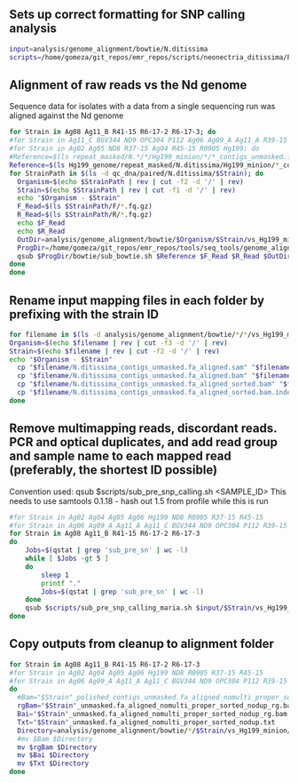 ## Sets up correct formatting for SNP calling analysis

```bash
input=analysis/genome_alignment/bowtie/N.ditissima
scripts=/home/gomeza/git_repos/emr_repos/scripts/neonectria_ditissima/Popgen_analysis/snp
```

## Alignment of raw reads vs the Nd genome

Sequence data for isolates with a data from a single sequencing run was aligned against the Nd genome

```bash
for Strain in Ag08 Ag11_B R41-15 R6-17-2 R6-17-3; do
#for Strain in Ag11_C BGV344 ND9 OPC304 P112 Ag06 Ag09_A Ag11_A R39-15 R42-15 R68-17; do
#for Strain in Ag02 Ag05 ND8 R37-15 Ag04 R45-15 R0905 Hg199; do
#Reference=$(ls repeat_masked/N.*/*/Hg199_minion/*/*_contigs_unmasked.fa)
Reference=$(ls Hg199_genome/repeat_masked/N.ditissima/Hg199_minion/*_contigs_unmasked.fa)
for StrainPath in $(ls -d qc_dna/paired/N.ditissima/$Strain); do
  Organism=$(echo $StrainPath | rev | cut -f2 -d '/' | rev)
  Strain=$(echo $StrainPath | rev | cut -f1 -d '/' | rev)
  echo "$Organism - $Strain"
  F_Read=$(ls $StrainPath/F/*.fq.gz)
  R_Read=$(ls $StrainPath/R/*.fq.gz)
  echo $F_Read
  echo $R_Read
  OutDir=analysis/genome_alignment/bowtie/$Organism/$Strain/vs_Hg199_minion
  ProgDir=/home/gomeza/git_repos/emr_repos/tools/seq_tools/genome_alignment
  qsub $ProgDir/bowtie/sub_bowtie.sh $Reference $F_Read $R_Read $OutDir
done
done
```

## Rename input mapping files in each folder by prefixing with the strain ID

```bash
for filename in $(ls -d analysis/genome_alignment/bowtie/*/*/vs_Hg199_minion); do
Organism=$(echo $filename | rev | cut -f3 -d '/' | rev)
Strain=$(echo $filename | rev | cut -f2 -d '/' | rev)
echo "$Organism - $Strain"
  cp "$filename/N.ditissima_contigs_unmasked.fa_aligned.sam" "$filename/"$Strain"_unmasked.fa_aligned.sam"
  cp "$filename/N.ditissima_contigs_unmasked.fa_aligned.bam" "$filename/"$Strain"_unmasked.fa_aligned.bam"
  cp "$filename/N.ditissima_contigs_unmasked.fa_aligned_sorted.bam" "$filename/"$Strain"_unmasked.fa_aligned_sorted.bam"
  cp "$filename/N.ditissima_contigs_unmasked.fa_aligned_sorted.bam.index" "$filename/"$Strain"_unmasked.fa_aligned_sorted.bam.index"
done
```

## Remove multimapping reads, discordant reads. PCR and optical duplicates, and add read group and sample name to each mapped read (preferably, the shortest ID possible)

Convention used: qsub $scripts/sub_pre_snp_calling.sh <SAMPLE_ID> This needs to use samtools 0.1.18 - hash out 1.5 from profile while this is run

```bash
#for Strain in Ag02 Ag04 Ag05 Ag06 Hg199 ND8 R0905 R37-15 R45-15
#for Strain in Ag06 Ag09_A Ag11_A Ag11_C BGV344 ND9 OPC304 P112 R39-15 R42-15 R68-17
for Strain in Ag08 Ag11_B R41-15 R6-17-2 R6-17-3
do
    Jobs=$(qstat | grep 'sub_pre_sn' | wc -l)
    while [ $Jobs -gt 5 ]
    do
        sleep 1
        printf "."
        Jobs=$(qstat | grep 'sub_pre_sn' | wc -l)
    done
    qsub $scripts/sub_pre_snp_calling_maria.sh $input/$Strain/vs_Hg199_minion/"$Strain"_unmasked.fa_aligned.sam $Strain
done
```

## Copy outputs from cleanup to alignment folder

```bash
for Strain in Ag08 Ag11_B R41-15 R6-17-2 R6-17-3
#for Strain in Ag02 Ag04 Ag05 Ag06 Hg199 ND8 R0905 R37-15 R45-15
#for Strain in Ag06 Ag09_A Ag11_A Ag11_C BGV344 ND9 OPC304 P112 R39-15 R42-15 R68-17
do
  #Bam="$Strain"_polished_contigs_unmasked.fa_aligned_nomulti_proper_sorted_nodup.bam
  rgBam="$Strain"_unmasked.fa_aligned_nomulti_proper_sorted_nodup_rg.bam
  Bai="$Strain"_unmasked.fa_aligned_nomulti_proper_sorted_nodup_rg.bam.bai
  Txt="$Strain"_unmasked.fa_aligned_nomulti_proper_sorted_nodup.txt
  Directory=analysis/genome_alignment/bowtie/*/$Strain/vs_Hg199_minion/
  #mv $Bam $Directory
  mv $rgBam $Directory
  mv $Bai $Directory
  mv $Txt $Directory
done
```

